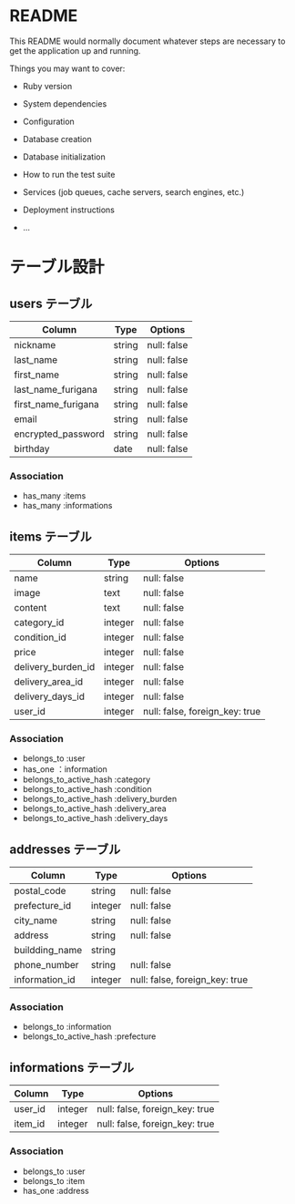 # README

This README would normally document whatever steps are necessary to get the
application up and running.

Things you may want to cover:

* Ruby version

* System dependencies

* Configuration

* Database creation

* Database initialization

* How to run the test suite

* Services (job queues, cache servers, search engines, etc.)

* Deployment instructions

* ...


# テーブル設計

## users テーブル

| Column                  | Type   | Options     |
| ----------------------- | ------ | ----------- |
| nickname                | string | null: false |
| last_name               | string | null: false |
| first_name              | string | null: false |
| last_name_furigana      | string | null: false |
| first_name_furigana     | string | null: false |
| email                   | string | null: false |
| encrypted_password      | string | null: false |
| birthday                | date   | null: false |

### Association

- has_many :items
- has_many :informations

## items テーブル

| Column             | Type       | Options                        |
| ------------------ | ---------- | ------------------------------ |
| name               | string     | null: false                    |
| image              | text       | null: false                    |
| content            | text       | null: false                    |
| category_id        | integer    | null: false                    |
| condition_id       | integer    | null: false                    |
| price              | integer    | null: false                    |
| delivery_burden_id | integer    | null: false                    |
| delivery_area_id   | integer    | null: false                    |
| delivery_days_id   | integer    | null: false                    |
| user_id            | integer    | null: false, foreign_key: true |


### Association

- belongs_to :user
- has_one ：information
- belongs_to_active_hash :category
- belongs_to_active_hash :condition
- belongs_to_active_hash :delivery_burden
- belongs_to_active_hash :delivery_area
- belongs_to_active_hash :delivery_days


## addresses テーブル

| Column          | Type       | Options                        |
| --------------- | ---------- | ------------------------------ |
| postal_code     | string     | null: false                    |
| prefecture_id   | integer    | null: false                    |
| city_name       | string     | null: false                    |
| address         | string     | null: false                    |
| buildding_name  | string     |                                |
| phone_number    | string     | null: false                    |
| information_id  | integer    | null: false, foreign_key: true |

### Association

- belongs_to :information
- belongs_to_active_hash :prefecture

## informations テーブル

| Column          | Type    | Options                        |
| --------------- | ------- | ------------------------------ |
| user_id         | integer | null: false, foreign_key: true |
| item_id         | integer | null: false, foreign_key: true |

### Association

- belongs_to :user
- belongs_to :item
- has_one :address
